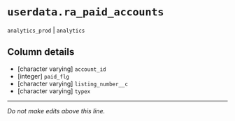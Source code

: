 # `userdata.ra_paid_accounts`
`analytics_prod` | `analytics`

## Column details
* [character varying] `account_id`
* [integer]   `paid_flg`
* [character varying] `listing_number__c`
* [character varying] `typex`

-------------------------------------------------------------------------------
*Do not make edits above this line.*
